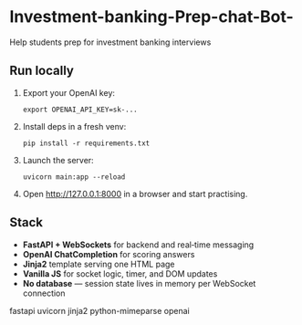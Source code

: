 # Investment-banking-Prep-chat-Bot-
Help students prep for investment banking interviews

Run locally
-----------

1.  Export your OpenAI key:

        export OPENAI_API_KEY=sk-...

2.  Install deps in a fresh venv:

        pip install -r requirements.txt

3.  Launch the server:

        uvicorn main:app --reload

4.  Open http://127.0.0.1:8000 in a browser and start practising.

Stack
-----

* **FastAPI + WebSockets** for backend and real‑time messaging  
* **OpenAI ChatCompletion** for scoring answers  
* **Jinja2** template serving one HTML page  
* **Vanilla JS** for socket logic, timer, and DOM updates  
* **No database** — session state lives in memory per WebSocket connection


fastapi
uvicorn
jinja2
python-mimeparse
openai
